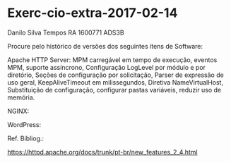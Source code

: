 # Exerc-cio-extra-2017-02-14

Danilo Silva Tempos
RA 1600771
ADS3B

Procure pelo histórico de versões dos seguintes itens de Software:

Apache HTTP Server: MPM carregável em tempo de execução, eventos MPM, suporte assíncrono, Configuração LogLevel por módulo e por diretório, Seções de configuração por solicitação, Parser de expressão de uso geral, KeepAliveTimeout em milissegundos, Diretiva NameVirtualHost, Substituição de configuração, configurar pastas variáveis, reduzir uso de memória.

NGINX:

WordPress:

Ref. Bibliog.:

https://httpd.apache.org/docs/trunk/pt-br/new_features_2_4.html

